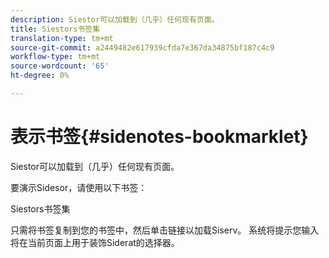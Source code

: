 ```yaml
---
description: Siestor可以加载到（几乎）任何现有页面。
title: Siestors书签集
translation-type: tm+mt
source-git-commit: a2449482e617939cfda7e367da34875bf187c4c9
workflow-type: tm+mt
source-wordcount: '65'
ht-degree: 0%

---
```



# 表示书签{#sidenotes-bookmarklet}

Siestor可以加载到（几乎）任何现有页面。

要演示Sidesor，请使用以下书签：

Siestors书签集

只需将书签复制到您的书签中，然后单击链接以加载Siserv。 系统将提示您输入将在当前页面上用于装饰Siderat的选择器。
